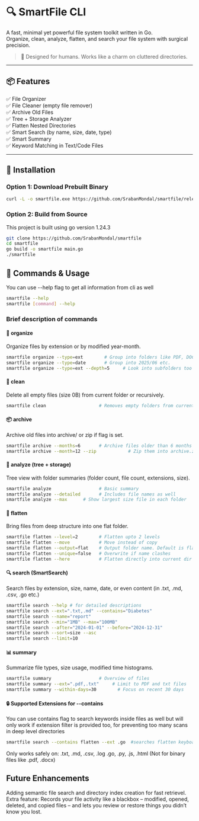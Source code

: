 # 🔍 SmartFile CLI

A fast, minimal yet powerful file system toolkit written in Go.  
Organize, clean, analyze, flatten, and search your file system with surgical precision.

> 🧠 Designed for humans. Works like a charm on cluttered directories.

---

## 📦 Features

✅ File Organizer  
✅ File Cleaner (empty file remover)  
✅ Archive Old Files  
✅ Tree + Storage Analyzer  
✅ Flatten Nested Directories  
✅ Smart Search (by name, size, date, type)  
✅ Smart Summary  
✅ Keyword Matching in Text/Code Files

---

## 🚀 Installation

### Option 1: Download Prebuilt Binary

```bash
curl -L -o smartfile.exe https://github.com/SrabanMondal/smartfile/releases/download/v1.0.0/smartfile-windows-amd64.exe
```

### Option 2: Build from Source

This project is built using go version 1.24.3

```bash
git clone https://github.com/SrabanMondal/smartfile
cd smartfile
go build -o smartfile main.go
./smartfile
```

## 🧩 Commands & Usage

You can use --help flag to get all information from cli as well

```bash
smartfile --help
smartfile [command] --help
```

### Brief description of commands

#### 🔄 organize

Organize files by extension or by modified year-month.

```bash
smartfile organize --type=ext        # Group into folders like PDF, DOCX, JPG
smartfile organize --type=date       # Group into 2025/06 etc.
smartfile organize --type=ext --depth=5     # Look into subfolders too upto depth you want. Default is scanning only top files. Use cdepth=-1 for scanning till bottom
```

#### 🧹 clean

Delete all empty files (size 0B) from current folder or recursively.

```bash
smartfile clean                    # Removes empty folders from current directory
```

#### 📦 archive

Archive old files into archive/ or zip if flag is set.

```bash
smartfile archive --months=6       # Archive files older than 6 months
smartfile archive --month=12 --zip            # Zip them into archive.zip as well
```

#### 🌲 analyze (tree + storage)

Tree view with folder summaries (folder count, file count, extensions, size).

```bash
smartfile analyze                  # Basic summary
smartfile analyze --detailed       # Includes file names as well
smartfile analyze --max      # Show largest size file in each folder
```

#### 📁 flatten

Bring files from deep structure into one flat folder.

```bash
smartfile flatten --level=2        # Flatten upto 2 levels
smartfile flatten --move           # Move instead of copy
smartfile flatten --output=flat    # Output folder name. Default is flattened
smartfile flatten --unique=false   # Overwrite if name clashes
smartfile flatten --here           # Flatten directly into current dir
```

#### 🔍 search (SmartSearch)

Search files by extension, size, name, date, or even content (in .txt, .md, .csv, .go etc.)

```bash
smartfile search --help # for detailed descriptions
smartfile search --ext=".txt,.md" --contains="Diabetes"
smartfile search --name="report"
smartfile search --min="1MB" --max="100MB"
smartfile search --after="2024-01-01" --before="2024-12-31"
smartfile search --sort=size --asc
smartfile search --limit=10
```

#### 📊 summary

Summarize file types, size usage, modified time histograms.

```bash
smartfile summary                  # Overview of files
smartfile summary --ext=".pdf,.txt"     # Limit to PDF and txt files
smartfile summary --within-days=30        # Focus on recent 30 days
```

#### 🔒 Supported Extensions for --contains

You can use contains flag to search keywords inside files as well but will only work if extension filter is provided too, for preventing too many scans in deep level directories

```bash
smartfile search --contains flatten --ext .go  #searches flatten keyboard in all .go files
```

Only works safely on:
.txt, .md, .csv, .log
.go, .py, .js, .html
(Not for binary files like .pdf, .docx)

## Future Enhancements

Adding semantic file search and directory index creation for fast retrievel.
Extra feature: Records your file activity like a blackbox – modified, opened, deleted, and copied files – and lets you review or restore things you didn’t know you lost.
